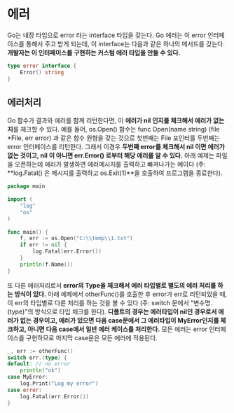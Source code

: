 # 에러

Go는 내장 타입으로 error 라는 interface 타입을 갖는다. 
Go 에러는 이 error 인터페이스를 통해서 주고 받게 되는데, 이 interface는 다음과 같은 하나의 메서드를 갖는다. 
**개발자는 이 인터페이스를 구현하는 커스텀 에러 타입을 만들 수 있다.**

```go
type error interface {
    Error() string
}
```

## 에러처리

Go 함수가 결과와 에러를 함께 리턴한다면, 이 **에러가 nil 인지를 체크해서 에러가 없는지**를 체크할 수 있다. 
예를 들어, os.Open() 함수는 func Open(name string) (file *File, err error) 과 같은 함수 원형을 갖는 것으로 첫번째는 File 포인터를 두번째는 error 인터페이스를 리턴한다. 
그래서 이경우 **두번째 error를 체크해서 nil 이면 에러가 없는 것이고, nil 이 아니면 err.Error() 로부터 해당 에러를 알 수 있다.** 
아래 예제는 파일을 오픈하는데 에러가 발생하면 에러메시지를 출력하고 빠져나가는 예이다 (주: **log.Fatal() 은 메시지를 출력하고 os.Exit(1)**을 호출하여 프로그램을 종료한다).

```go
package main
 
import (
    "log"
    "os"
)
 
func main() {
    f, err := os.Open("C:\\temp\\1.txt")
    if err != nil {
        log.Fatal(err.Error())
    }
    println(f.Name())
}
```

또 다른 에러처리로서 **error의 Type을 체크해서 에러 타입별로 별도의 에러 처리를 하는 방식이 있다.** 
아래 예제에서 otherFunc()를 호출한 후 error가 err로 리턴되었을 때, 이 err의 타입별로 다른 처리를 하는 것을 볼 수 있다 
(주: switch 문에서 "변수명.(type)"의 방식으로 타입 체크를 한다). 
**디폴트의 경우는 에러타입이 nil인 경우로서 에러가 없는 경우이고, 에러가 있으면 다음 case문에서 그 에러타입이 MyError인지를 체크하고, 아니면 다음 case에서 일반 에러 케이스를 처리한다.** 
모든 에러는 error 인터페이스를 구현하므로 마지막 case문은 모든 에러에 적용된다.

```go
_, err := otherFunc()
switch err.(type) {
default: // no error
    println("ok")
case MyError:
    log.Print("Log my error")
case error:
    log.Fatal(err.Error())
}
```
